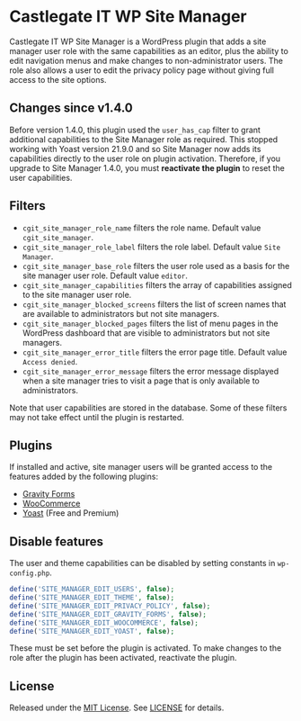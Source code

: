 # Castlegate IT WP Site Manager

Castlegate IT WP Site Manager is a WordPress plugin that adds a site manager user role with the same capabilities as an editor, plus the ability to edit navigation menus and make changes to non-administrator users. The role also allows a user to edit the privacy policy page without giving full access to the site options.

## Changes since v1.4.0

Before version 1.4.0, this plugin used the `user_has_cap` filter to grant additional capabilities to the Site Manager role as required. This stopped working with Yoast version 21.9.0 and so Site Manager now adds its capabilities directly to the user role on plugin activation. Therefore, if you upgrade to Site Manager 1.4.0, you must **reactivate the plugin** to reset the user capabilities.

## Filters

*   `cgit_site_manager_role_name` filters the role name. Default value `cgit_site_manager`.
*   `cgit_site_manager_role_label` filters the role label. Default value `Site Manager`.
*   `cgit_site_manager_base_role` filters the user role used as a basis for the site manager user role. Default value `editor`.
*   `cgit_site_manager_capabilities` filters the array of capabilities assigned to the site manager user role.
*   `cgit_site_manager_blocked_screens` filters the list of screen names that are available to administrators but not site managers.
*   `cgit_site_manager_blocked_pages` filters the list of menu pages in the WordPress dashboard that are visible to administrators but not site managers.
*   `cgit_site_manager_error_title` filters the error page title. Default value `Access denied`.
*   `cgit_site_manager_error_message` filters the error message displayed when a site manager tries to visit a page that is only available to administrators.

Note that user capabilities are stored in the database. Some of these filters may not take effect until the plugin is restarted.

## Plugins

If installed and active, site manager users will be granted access to the features added by the following plugins:

*   [Gravity Forms](https://www.gravityforms.com/)
*   [WooCommerce](https://woocommerce.com/)
*   [Yoast](https://yoast.com/) (Free and Premium)

## Disable features

The user and theme capabilities can be disabled by setting constants in `wp-config.php`.

~~~ php
define('SITE_MANAGER_EDIT_USERS', false);
define('SITE_MANAGER_EDIT_THEME', false);
define('SITE_MANAGER_EDIT_PRIVACY_POLICY', false);
define('SITE_MANAGER_EDIT_GRAVITY_FORMS', false);
define('SITE_MANAGER_EDIT_WOOCOMMERCE', false);
define('SITE_MANAGER_EDIT_YOAST', false);
~~~

These must be set before the plugin is activated. To make changes to the role after the plugin has been activated, reactivate the plugin.

## License

Released under the [MIT License](https://opensource.org/licenses/MIT). See [LICENSE](LICENSE) for details.
